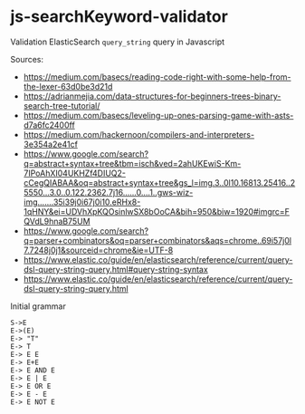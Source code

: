 # js-searchKeyword-validator

Validation ElasticSearch `query_string` query in Javascript

Sources:

- https://medium.com/basecs/reading-code-right-with-some-help-from-the-lexer-63d0be3d21d
- https://adrianmejia.com/data-structures-for-beginners-trees-binary-search-tree-tutorial/
- https://medium.com/basecs/leveling-up-ones-parsing-game-with-asts-d7a6fc2400ff
- https://medium.com/hackernoon/compilers-and-interpreters-3e354a2e41cf
- https://www.google.com/search?q=abstract+syntax+tree&tbm=isch&ved=2ahUKEwiS-Km-7IPoAhXI04UKHZf4DIUQ2-cCegQIABAA&oq=abstract+syntax+tree&gs_l=img.3..0l10.16813.25416..25550...3.0..0.122.2362.7j16......0....1..gws-wiz-img.......35i39j0i67j0i10.eRHx8-1qHNY&ei=UDVhXpKQOsinlwSX8bOoCA&bih=950&biw=1920#imgrc=FQVdL9hnaB75UM
- https://www.google.com/search?q=parser+combinators&oq=parser+combinators&aqs=chrome..69i57j0l7.7248j0j1&sourceid=chrome&ie=UTF-8
- https://www.elastic.co/guide/en/elasticsearch/reference/current/query-dsl-query-string-query.html#query-string-syntax
- https://www.elastic.co/guide/en/elasticsearch/reference/current/query-dsl-query-string-query.html

Initial grammar

```
S->E
E->(E)
E-> "T"
E-> T
E-> E E
E-> E+E
E-> E AND E
E-> E | E
E-> E OR E
E-> E - E
E-> E NOT E
```
